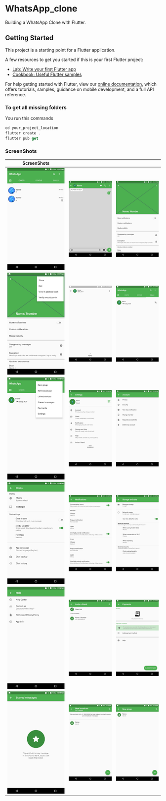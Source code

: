 # WhatsApp_clone

Building a WhatsApp Clone with Flutter.

## Getting Started

This project is a starting point for a Flutter application.

A few resources to get you started if this is your first Flutter project:

- [Lab: Write your first Flutter app](https://flutter.dev/docs/get-started/codelab)
- [Cookbook: Useful Flutter samples](https://flutter.dev/docs/cookbook)

For help getting started with Flutter, view our
[online documentation](https://flutter.dev/docs), which offers tutorials,
samples, guidance on mobile development, and a full API reference.

### To get all missing folders

You run this commands

```dart
cd your_project_location
flutter create .
flutter pub get
```

### ScreenShots

| ScreenShots | | |
| --- |--- | --- |
| <img src="/screenshot/Screenshot_20211016-121720.jpeg" width="300" alt=""> | <img src="/screenshot/Screenshot_20211016-121724.jpeg" width="300" alt=""> | <img src="/screenshot/Screenshot_20211016-121729.jpeg" width="300" alt=""> |
| <img src="/screenshot/Screenshot_20211016-121745.jpeg" width="300" alt=""> | <img src="/screenshot/Screenshot_20211016-121754.jpeg" width="300" alt=""> | <img src="/screenshot/Screenshot_20211016-121759.jpeg" width="300" alt=""> |
| <img src="/screenshot/Screenshot_20211016-121802.jpeg" width="300" alt=""> | <img src="/screenshot/Screenshot_20211016-121806.jpeg" width="300" alt=""> | <img src="/screenshot/Screenshot_20211016-121809.jpeg" width="300" alt=""> |
| <img src="/screenshot/Screenshot_20211016-121815.jpeg" width="300" alt=""> | <img src="/screenshot/Screenshot_20211016-121824.jpeg" width="300" alt=""> | <img src="/screenshot/Screenshot_20211016-121833.jpeg" width="300" alt=""> |
| <img src="/screenshot/Screenshot_20211016-121840.jpeg" width="300" alt=""> | <img src="/screenshot/Screenshot_20211016-121846.jpeg" width="300" alt=""> | <img src="/screenshot/Screenshot_20211016-121912.jpeg" width="300" alt=""> |
| <img src="/screenshot/Screenshot_20211016-121920.jpeg" width="300" alt=""> | <img src="/screenshot/Screenshot_20211016-121931.jpeg" width="300" alt=""> | <img src="/screenshot/Screenshot_20211016-121939.jpeg" width="300" alt=""> |

